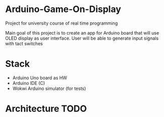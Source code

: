 # Arduino-Game-On-Display
Project for university course of real time programming

Main goal of this project is to create an app for Arduino board that will use OLED display as user interface. User will be able to generate input signals with tact switches 

# Stack
- Arduino Uno board as HW
- Arduino IDE (C)
- Wokwi Arduino simulator (for tests)

# Architecture TODO
